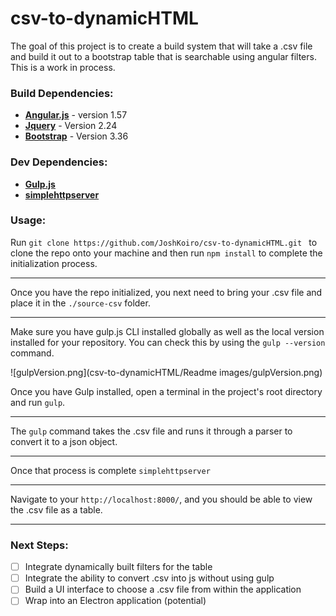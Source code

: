 # csv-to-dynamicHTML

The goal of this project is to create a build system that will take a .csv file and build it out to a bootstrap table that is searchable using angular filters. This is a work in process.

### Build Dependencies:

- **[Angular.js](https://angularjs.org/)** - version 1.57
- **[Jquery](https://jquery.com/)** - Version 2.24
- **[Bootstrap](http://getbootstrap.com/)** - Version 3.36

### Dev Dependencies:

- **[Gulp.js](http://gulpjs.com/)**
- **[simplehttpserver](https://www.npmjs.com/package/simplehttpserver)**

### Usage:

Run `git clone https://github.com/JoshKoiro/csv-to-dynamicHTML.git ` to clone the repo onto your machine and then run `npm install` to complete the initialization process.

---

Once you have the repo initialized, you next need to bring your .csv file and place it in the `./source-csv` folder.

- - -


Make sure you have gulp.js CLI installed globally as well as the local version installed for your repository. You can check this by using the `gulp --version` command.

![gulpVersion.png](csv-to-dynamicHTML/Readme images/gulpVersion.png)





Once you have Gulp installed, open a terminal in the project's root directory and run `gulp`.

- - -


The `gulp` command takes the .csv file and runs it through a parser to convert it to a json object.

- - -

Once that process is complete `simplehttpserver`

- - -


Navigate to your `http://localhost:8000/`, and you should be able to view the .csv file as a table.


- - -

### Next Steps:


- [ ] Integrate dynamically built filters for the table
- [ ] Integrate the ability to convert .csv into js without using gulp
- [ ] Build a UI interface to choose a .csv file from within the application
- [ ] Wrap into an Electron application (potential)
